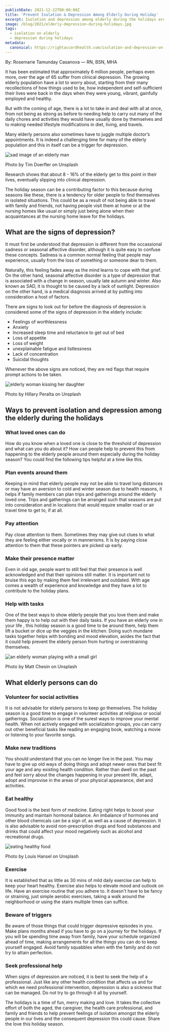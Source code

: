 ```yaml
---
publishDate: 2021-12-22T00:00:00Z
title: 'Prevent Isolation & Depression Among Elderly During Holiday'
excerpt: Isolation and depression among elderly during the holidays are concerning. So here are some warning signs and helpful ways to mitigate depression among elderly
image: /blog/2021/elderly-depression-during-holidays.jpg
tags:
  - isolation on elderly
  - depression during holidays
metadata:
  canonical: https://rightaccordhealth.com/isolation-and-depression-on-elderly
---
```



By: Rosemarie Tamunday Casanova — RN, BSN, MHA


It has been estimated that approximately 6 million people, perhaps even more, over the age of 65 suffer from clinical depression. The growing elderly population have a lot to worry about, starting from their many recollections of how things used to be, how independent and self-sufficient their lives were back in the days when they were young, vibrant, gainfully employed and healthy.

But with the coming of age, there is a lot to take in and deal with all at once, from not being as strong as before to needing help to carry out many of the daily chores and activities they would have usually done by themselves and to making needed lifestyle modifications in diet, living, and travels.

Many elderly persons also sometimes have to juggle multiple doctor’s appointments. It is indeed a challenging time for many of the elderly population and this in itself can be a trigger for depression.

![sad image of an elderly man](/blog/2021/tim-doerfler-dYNar7pk9_Y-unsplash.jpg)

Photo by Tim Doerfler on Unsplash

Research shows that about 8 - 16% of the elderly get to this point in their lives, eventually slipping into clinical depression.

The holiday season can be a contributing factor to this because during seasons like these, there is a tendency for older people to find themselves in isolated situations. This could be as a result of not being able to travel with family and friends, not having people visit them at home or at the nursing homes like usual or simply just being alone when their acquaintances at the nursing home leave for the holidays.

What are the signs of depression?
---------------------------------

It must first be understood that depression is different from the occassional sadness or seasonal affective disorder, although it is quite easy to confuse these concepts. Sadness is a common normal feeling that people may experience, usually from the loss of something or someone dear to them.

Naturally, this feeling fades away as the mind learns to cope with that grief. On the other hand, seasonal affective disorder is a type of depression that is associated with a change in season, usually late autumn and winter. Also known as SAD, it is thought to be caused by a lack of sunlight. Depression on the other hand, is a medical diagnosis arrived at by putting into consideration a host of factors.

There are signs to look out for before the diagnosis of depression is considered some of the signs of depression in the elderly include:

*   Feelings of worthlessness
*   Anxiety
*   Increased sleep time and reluctance to get out of bed
*   Loss of appetite
*   Loss of weight
*   unexplainable fatigue and listlessness
*   Lack of concentration
*   Suicidal thoughts

Whenever the above signs are noticed, they are red flags that require prompt actions to be taken.

![elderly woman kissing her daughter](/blog/2021/hillaryperalta-dtgSAJVSqv8-unsplash.jpg)

Photo by Hillary Peralta on Unsplash

Ways to prevent isolation and depression among the elderly during the holidays
------------------------------------------------------------------------------

### What loved ones can do

How do you know when a loved one is close to the threshold of depression and what can you do about it? How can people help to prevent this from happening to the elderly people around them especially during the holiday season? You could find the following tips helpful at a time like this.

### Plan events around them

Keeping in mind that elderly people may not be able to travel long distances or may have an aversion to cold and winter season due to health reasons, it helps if family members can plan trips and gatherings around the elderly loved one. Trips and gatherings can be arranged such that seasons are put into consideration and in locations that would require smaller road or air travel time to get to, if at all.

### Pay attention

Pay close attention to them. Sometimes they may give out clues to what they are feeling either vocally or in mannerisms. It is by paying close attention to them that these pointers are picked up early.

### Make their presence matter

Even in old age, people want to still feel that their presence is well acknowledged and that their opinions still matter. It is important not to bruise this ego by making them feel irrelevant and outdated. With age comes a wealth of experience and knowledge and they have a lot to contribute to the holiday plans.

### Help with tasks

One of the best ways to show elderly people that you love them and make them happy is to help out with their daily tasks. If you have an elderly one in your life , this holiday season is a good time to be around them, help them lift a bucket or dice up the veggies in the kitchen. Doing such mundane tasks together helps with bonding and mood elevation, asides the fact that it could help prevent the elderly person from hurting or overstraining themselves.

![an elderly woman playing with a small girl](/blog/2021/sergiu-valena-7VPdLfzLwg8-unsplash.jpg)

Photo by Matt Chesin on Unsplash

What elderly persons can do
---------------------------

### Volunteer for social activities

It is not advisable for elderly persons to keep go themselves. The holiday season is a good time to engage in volunteer activities at religious or social gatherings. Socialization is one of the surest ways to improve your mental health. When not actively engaged with socialization groups, you can carry out other beneficial tasks like reading an engaging book, watching a movie or listening to your favorite songs.

### Make new traditions

You should understand that you can no longer live in the past. You may have to give up old ways of doing things and adopt newer ones that best fit your age and any existing health condition. Rather than dwell on the past and feel sorry about the changes happening in your present life, adapt, adopt and improvise in the areas of your physical appearance, diet and activities.

### Eat healthy

Good food is the best form of medicine. Eating right helps to boost your immunity and maintain hormonal balance. An imbalance of hormones and other blood chemicals can be a sign of, as well as a cause of depression. It is also advisable to avoid non-prescription drugs and food substances and drinks that could affect your mood negatively such as alcohol and recreational drugs.

![eating healthy food](/blog/2021/louis-hansel-rheOvfxOlOA-unsplash.jpg)

Photo by Louis Hansel on Unsplash

### Exercise

It is established that as little as 30 mins of mild daily exercise can help to keep your heart healthy. Exercise also helps to elevate mood and outlook on life. Have an exercise routine that you adhere to. It doesn't have to be fancy or straining, just simple aerobic exercises, taking a walk around the neighborhood or using the stairs multiple times can suffice.

### Beware of triggers

Be aware of those things that could trigger depressive episodes in you. Make plans months ahead if you have to go on a journey for the holidays. If you will be spending time away from family, have your schedule organized ahead of time, making arrangements for all the things you can do to keep yourself engaged. Avoid family squabbles when with the family and do not try to attain perfection.

### Seek professional help

When signs of depression are noticed, it is best to seek the help of a professional. Just like any other health condition that affects us and for which we need professional intervention, depression is also a sickness that can be managed. Do not try to go through it all by yourself.

The holidays is a time of fun, merry making and love. It takes the collective effort of both the aged, the caregiver, the health care professional, and family and friends to help prevent feelings of isolation amongst the elderly people in our lives and the consequent depression this could cause. Share the love this holiday season.